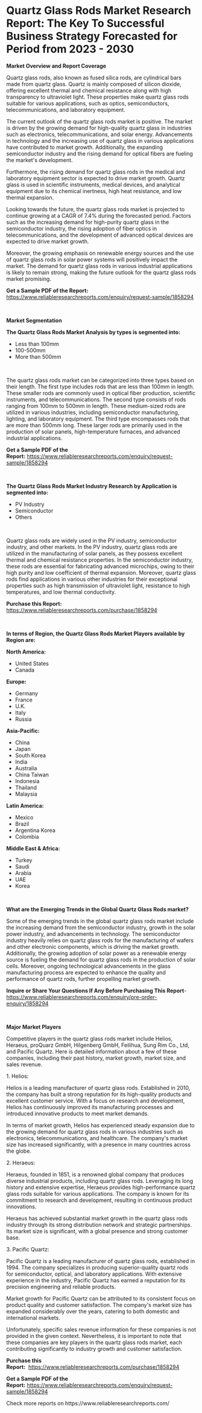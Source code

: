 <p><h1>Quartz Glass Rods Market Research Report: The Key To Successful Business Strategy Forecasted for Period from 2023 - 2030</h1></p><p><strong>Market Overview and Report Coverage</strong></p>
<p><p>Quartz glass rods, also known as fused silica rods, are cylindrical bars made from quartz glass. Quartz is mainly composed of silicon dioxide, offering excellent thermal and chemical resistance along with high transparency to ultraviolet light. These properties make quartz glass rods suitable for various applications, such as optics, semiconductors, telecommunications, and laboratory equipment.</p><p>The current outlook of the quartz glass rods market is positive. The market is driven by the growing demand for high-quality quartz glass in industries such as electronics, telecommunications, and solar energy. Advancements in technology and the increasing use of quartz glass in various applications have contributed to market growth. Additionally, the expanding semiconductor industry and the rising demand for optical fibers are fueling the market's development.</p><p>Furthermore, the rising demand for quartz glass rods in the medical and laboratory equipment sector is expected to drive market growth. Quartz glass is used in scientific instruments, medical devices, and analytical equipment due to its chemical inertness, high heat resistance, and low thermal expansion.</p><p>Looking towards the future, the quartz glass rods market is projected to continue growing at a CAGR of 7.4% during the forecasted period. Factors such as the increasing demand for high-purity quartz glass in the semiconductor industry, the rising adoption of fiber optics in telecommunications, and the development of advanced optical devices are expected to drive market growth.</p><p>Moreover, the growing emphasis on renewable energy sources and the use of quartz glass rods in solar power systems will positively impact the market. The demand for quartz glass rods in various industrial applications is likely to remain strong, making the future outlook for the quartz glass rods market promising.</p></p>
<p><strong>Get a Sample PDF of the Report:</strong> <a href="https://www.reliableresearchreports.com/enquiry/request-sample/1858294">https://www.reliableresearchreports.com/enquiry/request-sample/1858294</a></p>
<p>&nbsp;</p>
<p><strong>Market Segmentation</strong></p>
<p><strong>The Quartz Glass Rods Market Analysis by types is segmented into:</strong></p>
<p><ul><li>Less than 100mm</li><li>100-500mm</li><li>More than 500mm</li></ul></p>
<p>&nbsp;</p>
<p><p>The quartz glass rods market can be categorized into three types based on their length. The first type includes rods that are less than 100mm in length. These smaller rods are commonly used in optical fiber production, scientific instruments, and telecommunications. The second type consists of rods ranging from 100mm to 500mm in length. These medium-sized rods are utilized in various industries, including semiconductor manufacturing, lighting, and laboratory equipment. The third type encompasses rods that are more than 500mm long. These larger rods are primarily used in the production of solar panels, high-temperature furnaces, and advanced industrial applications.</p></p>
<p><strong>Get a Sample PDF of the Report:</strong>&nbsp;<a href="https://www.reliableresearchreports.com/enquiry/request-sample/1858294">https://www.reliableresearchreports.com/enquiry/request-sample/1858294</a></p>
<p>&nbsp;</p>
<p><strong>The Quartz Glass Rods Market Industry Research by Application is segmented into:</strong></p>
<p><ul><li>PV Industry</li><li>Semiconductor</li><li>Others</li></ul></p>
<p>&nbsp;</p>
<p><p>Quartz glass rods are widely used in the PV industry, semiconductor industry, and other markets. In the PV industry, quartz glass rods are utilized in the manufacturing of solar panels, as they possess excellent thermal and chemical resistance properties. In the semiconductor industry, these rods are essential for fabricating advanced microchips, owing to their high purity and low coefficient of thermal expansion. Moreover, quartz glass rods find applications in various other industries for their exceptional properties such as high transmission of ultraviolet light, resistance to high temperatures, and low thermal conductivity.</p></p>
<p><strong>Purchase this Report:</strong>&nbsp; <a href="https://www.reliableresearchreports.com/purchase/1858294">https://www.reliableresearchreports.com/purchase/1858294</a></p>
<p>&nbsp;</p>
<p><strong>In terms of Region, the Quartz Glass Rods Market Players available by Region are:</strong></p>
<p>
    <p> <strong> North America: </strong>
        <ul>
            <li>United States</li>
            <li>Canada</li>
        </ul>
        </p> 
    <p> <strong> Europe: </strong>
        <ul>
            <li>Germany</li>
            <li>France</li>
            <li>U.K.</li>
            <li>Italy</li>
            <li>Russia</li>
        </ul>
        </p> 
    <p> <strong> Asia-Pacific: </strong>
        <ul>
            <li>China</li>
            <li>Japan</li>
            <li>South Korea</li>
            <li>India</li>
            <li>Australia</li>
            <li>China Taiwan</li>
            <li>Indonesia</li>
            <li>Thailand</li>
            <li>Malaysia</li>
        </ul>
        </p> 
    <p> <strong> Latin America: </strong>
        <ul>
            <li>Mexico</li>
            <li>Brazil</li>
            <li>Argentina Korea</li>
            <li>Colombia</li>
        </ul>
        </p> 
    <p> <strong> Middle East & Africa: </strong>
        <ul>
            <li>Turkey</li>
            <li>Saudi</li>
            <li>Arabia</li>
            <li>UAE</li>
            <li>Korea</li>
        </ul>
    </p>
    </p>
<p>&nbsp;</p>
<p><strong>What are the Emerging Trends in the Global Quartz Glass Rods market?</strong></p>
<p><p>Some of the emerging trends in the global quartz glass rods market include the increasing demand from the semiconductor industry, growth in the solar power industry, and advancements in technology. The semiconductor industry heavily relies on quartz glass rods for the manufacturing of wafers and other electronic components, which is driving the market growth. Additionally, the growing adoption of solar power as a renewable energy source is fueling the demand for quartz glass rods in the production of solar cells. Moreover, ongoing technological advancements in the glass manufacturing process are expected to enhance the quality and performance of quartz rods, further propelling market growth.</p></p>
<p><strong>Inquire or Share Your Questions If Any Before Purchasing This Report</strong>- <a href="https://www.reliableresearchreports.com/enquiry/pre-order-enquiry/1858294">https://www.reliableresearchreports.com/enquiry/pre-order-enquiry/1858294</a></p>
<p>&nbsp;</p>
<p><strong>Major Market Players</strong></p>
<p><p>Competitive players in the quartz glass rods market include Helios, Heraeus, proQuarz GmbH, Hilgenberg GmbH, Feilihua, Sung Rim Co., Ltd, and Pacific Quartz. Here is detailed information about a few of these companies, including their past history, market growth, market size, and sales revenue.</p><p>1. Helios:</p><p>Helios is a leading manufacturer of quartz glass rods. Established in 2010, the company has built a strong reputation for its high-quality products and excellent customer service. With a focus on research and development, Helios has continuously improved its manufacturing processes and introduced innovative products to meet market demands.</p><p>In terms of market growth, Helios has experienced steady expansion due to the growing demand for quartz glass rods in various industries such as electronics, telecommunications, and healthcare. The company's market size has increased significantly, with a presence in many countries across the globe.</p><p>2. Heraeus:</p><p>Heraeus, founded in 1851, is a renowned global company that produces diverse industrial products, including quartz glass rods. Leveraging its long history and extensive expertise, Heraeus provides high-performance quartz glass rods suitable for various applications. The company is known for its commitment to research and development, resulting in continuous product innovations.</p><p>Heraeus has achieved substantial market growth in the quartz glass rods industry through its strong distribution network and strategic partnerships. Its market size is significant, with a global presence and strong customer base.</p><p>3. Pacific Quartz:</p><p>Pacific Quartz is a leading manufacturer of quartz glass rods, established in 1994. The company specializes in producing superior-quality quartz rods for semiconductor, optical, and laboratory applications. With extensive experience in the industry, Pacific Quartz has earned a reputation for its precision engineering and reliable products.</p><p>Market growth for Pacific Quartz can be attributed to its consistent focus on product quality and customer satisfaction. The company's market size has expanded considerably over the years, catering to both domestic and international markets.</p><p>Unfortunately, specific sales revenue information for these companies is not provided in the given context. Nevertheless, it is important to note that these companies are key players in the quartz glass rods market, each contributing significantly to industry growth and customer satisfaction.</p></p>
<p><strong>Purchase this Report:</strong>&nbsp;&nbsp;<a href="https://www.reliableresearchreports.com/purchase/1858294">https://www.reliableresearchreports.com/purchase/1858294</a></p>
<p></p>
<p><strong>Get a Sample PDF of the Report:</strong>&nbsp;<a href="https://www.reliableresearchreports.com/enquiry/request-sample/1858294">https://www.reliableresearchreports.com/enquiry/request-sample/1858294</a></p>
<p>Check more reports on https://www.reliableresearchreports.com/</p>